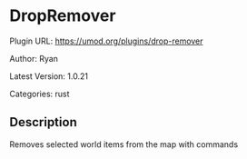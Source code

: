 # DropRemover

Plugin URL: https://umod.org/plugins/drop-remover

Author: Ryan

Latest Version: 1.0.21

Categories: rust

## Description

Removes selected world items from the map with commands
